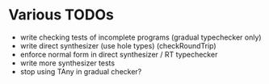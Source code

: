 # Various TODOs
* write checking tests of incomplete programs (gradual typechecker only)
* write direct synthesizer    (use hole types)  (checkRoundTrip)
* enforce normal form in direct synthesizer / RT typechecker
* write more synthesizer tests 
* stop using TAny in gradual checker?